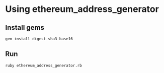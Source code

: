 # Using ethereum_address_generator

## Install gems
`gem install digest-sha3 base16`

## Run
`ruby ethereum_address_generator.rb`

